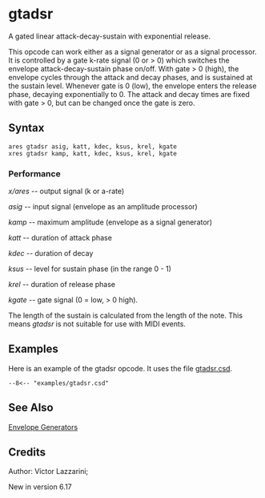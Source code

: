 <!--
id:gtadsr
category:Signal Generators:Envelope Generators
-->
# gtadsr
A gated linear attack-decay-sustain with exponential release.

This opcode can work either as a signal generator or as a signal processor. It is controlled by a gate k-rate signal (0 or  > 0) which switches the envelope attack-decay-sustain phase on/off. With gate > 0 (high), the envelope cycles through the attack and decay phases, and is sustained at the sustain level. Whenever gate is 0 (low), the envelope enters the release phase, decaying exponentially to 0. The attack and decay times are fixed with gate > 0, but can be changed once the gate is zero.

## Syntax
``` csound-orc
ares gtadsr asig, katt, kdec, ksus, krel, kgate
xres gtadsr kamp, katt, kdec, ksus, krel, kgate
```

### Performance

_x/ares_ -- output signal (k or a-rate)

_asig_ -- input signal (envelope as an amplitude processor)

_kamp_ -- maximum amplitude (envelope as a
signal generator)

_katt_ -- duration of attack phase

_kdec_ -- duration of decay

_ksus_ -- level for sustain phase (in the
range 0 - 1)

_krel_ -- duration of release phase

_kgate_ -- gate signal (0 = low, > 0 high).

The length of the sustain is calculated from the length of the note. This means _gtadsr_ is not suitable for use with MIDI events.

## Examples

Here is an example of the gtadsr opcode. It uses the file [gtadsr.csd](../../examples/gtadsr.csd).

``` csound-csd title="Example of the gtadsr opcode." linenums="1"
--8<-- "examples/gtadsr.csd"
```

## See Also

[Envelope Generators](../../siggen/envelope)

## Credits

Author: Victor Lazzarini;

New in version 6.17
